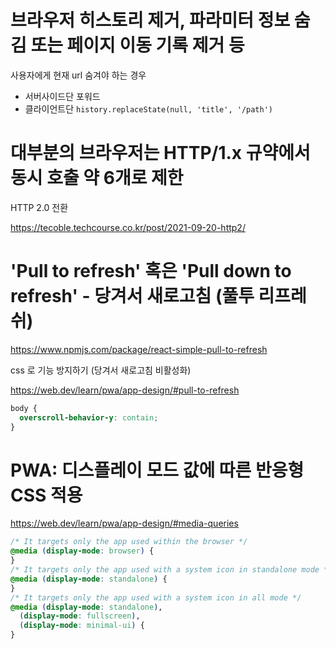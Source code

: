# 브라우저 히스토리 제거, 파라미터 정보 숨김 또는 페이지 이동 기록 제거 등

사용자에게 현재 url 숨겨야 하는 경우

- 서버사이드단 포워드
- 클라이언트단 `history.replaceState(null, 'title', '/path')`

# 대부분의 브라우저는 HTTP/1.x 규약에서 동시 호출 약 6개로 제한

HTTP 2.0 전환

https://tecoble.techcourse.co.kr/post/2021-09-20-http2/

# 'Pull to refresh' 혹은 'Pull down to refresh' - 당겨서 새로고침 (풀투 리프레쉬)

https://www.npmjs.com/package/react-simple-pull-to-refresh

css 로 기능 방지하기 (당겨서 새로고침 비활성화)

https://web.dev/learn/pwa/app-design/#pull-to-refresh

```css
body {
  overscroll-behavior-y: contain;
}
```

# PWA: 디스플레이 모드 값에 따른 반응형 CSS 적용

https://web.dev/learn/pwa/app-design/#media-queries

```css
/* It targets only the app used within the browser */
@media (display-mode: browser) {
}
/* It targets only the app used with a system icon in standalone mode */
@media (display-mode: standalone) {
}
/* It targets only the app used with a system icon in all mode */
@media (display-mode: standalone),
  (display-mode: fullscreen),
  (display-mode: minimal-ui) {
}
```
